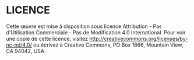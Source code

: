 # LICENCE

Cette œuvre est mise à disposition sous licence Attribution - Pas d'Utilisation Commerciale - Pas de Modification 4.0 International. Pour voir une copie de cette licence, visitez http://creativecommons.org/licenses/by-nc-nd/4.0/ ou écrivez à Creative Commons, PO Box 1866, Mountain View, CA 94042, USA.
